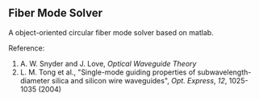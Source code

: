 Fiber Mode Solver
-----------------

A object-oriented circular fiber mode solver based on matlab.

Reference: 

1. A. W. Snyder and J. Love, _Optical Waveguide Theory_
1. L. M. Tong et al., "Single-mode guiding properties of subwavelength-diameter silica and silicon wire waveguides", _Opt. Express_, *12*, 1025-1035 (2004)